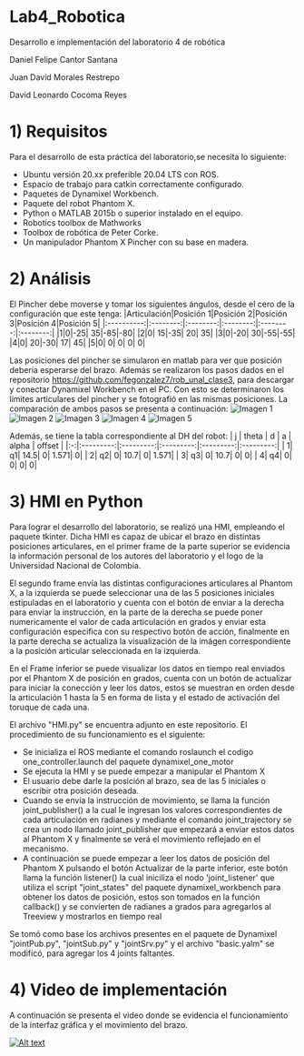 # Lab4_Robotica
Desarrollo e implementación del laboratorio 4 de robótica


Daniel Felipe Cantor Santana

Juan David Morales Restrepo

David Leonardo Cocoma Reyes

# 1) Requisitos
Para el desarrollo de esta práctica del laboratorio,se necesita lo siguiente:
  - Ubuntu versión 20.xx preferible 20.04 LTS con ROS.
  - Espacio de trabajo para catkin correctamente configurado.
  - Paquetes de Dynamixel Workbench. 
  - Paquete del robot Phantom X.
  - Python o MATLAB 2015b o superior instalado en el equipo.
  - Robotics toolbox de Mathworks
  - Toolbox de robótica de Peter Corke.
  - Un manipulador Phantom X Pincher con su base en madera.


# 2) Análisis

El Pincher debe moverse y tomar los siguientes ángulos, desde el cero de la configuración que este tenga:
|Articulación|Posición 1|Posición 2|Posición 3|Posición 4|Posición 5|
|:----------:|:--------:|:--------:|:--------:|:--------:|:--------:|
|1|0|-25| 35|-85|-80|
|2|0| 15|-35| 20| 35|
|3|0|-20| 30|-55|-55|
|4|0| 20|-30| 17| 45|
|5|0|  0|  0|  0|  0|

Las posiciones del pincher se simularon en matlab para ver que posición deberia esperarse del brazo. Además se realizaron los pasos dados en el repositorio https://github.com/fegonzalez7/rob_unal_clase3, para descargar y conectar Dynamixel Workbench en el PC. Con esto se determinaron los límites articulares del pincher y se fotografió en las mismas posiciones. La comparación de ambos pasos se presenta a continuación:
![Imagen 1](https://github.com/Robotica-2022-I/Lab4_Robotica/blob/main/Imagenes/Comparación_P1.png)
![Imagen 2](https://github.com/Robotica-2022-I/Lab4_Robotica/blob/main/Imagenes/Comparación_P2.png)
![Imagen 3](https://github.com/Robotica-2022-I/Lab4_Robotica/blob/main/Imagenes/Comparación_P3.png)
![Imagen 4](https://github.com/Robotica-2022-I/Lab4_Robotica/blob/main/Imagenes/Comparación_P4.png)
![Imagen 5](https://github.com/Robotica-2022-I/Lab4_Robotica/blob/main/Imagenes/Comparación_P5.png)

Además, se tiene la tabla correspondiente al DH del robot:
| j |     theta |         d |         a |     alpha |    offset |
|:-:|:---------:|:---------:|:---------:|:---------:|:---------:|
|  1|         q1|       14.5|          0|      1.571|          0|
|  2|         q2|          0|       10.7|          0|      1.571|
|  3|         q3|          0|       10.7|          0|          0|
|  4|         q4|          0|          0|          0|          0|

# 3) HMI en Python
Para lograr el desarrollo del laboratorio, se realizó una HMI, empleando el paquete tkinter. 
Dicha HMI es capaz de ubicar el brazo en distintas posiciones articulares, en el primer frame de la parte superior se evidencia la información personal de los autores del laboratorio y el logo de la Universidad Nacional de Colombia.

El segundo frame envía las distintas configuraciones articulares al Phantom X, a la izquierda se puede seleccionar una de las 5 posiciones iniciales estipuladas en el laboratorio y cuenta con el botón de enviar a la derecha para enviar la instrucción, en la parte de la derecha se puede poner numericamente el valor de cada articulación en grados y enviar esta configuración especifica con su respectivo botón de acción, finalmente en la parte derecha se actualiza la visualización de la imágen correspondiente a la posición articular seleccionada en la izquierda.

En el Frame inferior se puede visualizar los datos en tiempo real enviados por el Phantom X de posición en grados, cuenta con un botón de actualizar para iniciar la conección y leer los datos, estos se muestran en orden desde la articulación 1 hasta la 5 en forma de lista y el estado de activación del toruque de cada una.

El archivo "HMI.py" se encuentra adjunto en este repositorio. El procedimiento de su funcionamiento es el siguiente:
   - Se inicializa el ROS mediante el comando roslaunch el codigo one_controller.launch del paquete dynamixel_one_motor
   - Se ejecuta la HMI y se puede empezar a manipular el Phantom X
   - El usuario debe darle la posición al brazo, sea de las 5 iniciales o escribir otra posición deseada.
   - Cuando se envía la instrucción de movimiento, se llama la función joint_publisher() a la cual le ingresan los valores correspondientes de cada articulación en radianes y mediante el comando joint_trajectory se crea un nodo llamado joint_publisher que empezará a enviar estos datos al Phantom X y finalmente se verá el movimiento reflejado en el mecanismo.
   - A continuación se puede empezar a leer los datos de posición del Phantom X pulsando el botón Actualizar de la parte inferior, este botón llama la función listener() la cual iniciliza el nodo 'joint_listener' que utiliza el script "joint_states" del paquete dynamixel_workbench para obtener los datos de posición, estos son tomados en la función callback() y se convierten de radianes a grados para agregarlos al Treeview y mostrarlos en tiempo real

Se tomó como base los archivos presentes en el paquete de Dynamixel "jointPub.py", "jointSub.py" y "jointSrv.py"  y el archivo "basic.yalm" se modificó, para agregar los 4 joints faltantes.


# 4) Video de implementación
A continuación se presenta el video donde se evidencia el funcionamiento de la interfaz gráfica y el movimiento del brazo.


  [![Alt text](https://img.youtube.com/vi/uRHSwcJ6vfw/0.jpg)](https://www.youtube.com/watch?v=uRHSwcJ6vfw)


